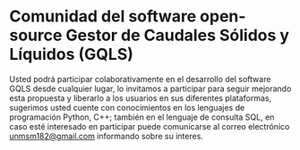 # Comunidad del software open-source Gestor de Caudales Sólidos y Líquidos (GQLS)
Usted podrá participar colaborativamente en el desarrollo del software GQLS desde cualquier lugar, lo invitamos a participar para seguir mejorando esta propuesta y liberarlo a los usuarios en sus diferentes plataformas, sugerimos usted cuente con conocimientos en los lenguajes de programación Python, C++; también en el lenguaje de consulta SQL, en caso esté interesado en participar puede  comunicarse al correo electrónico unmsm182@gmail.com informando sobre su interes.
